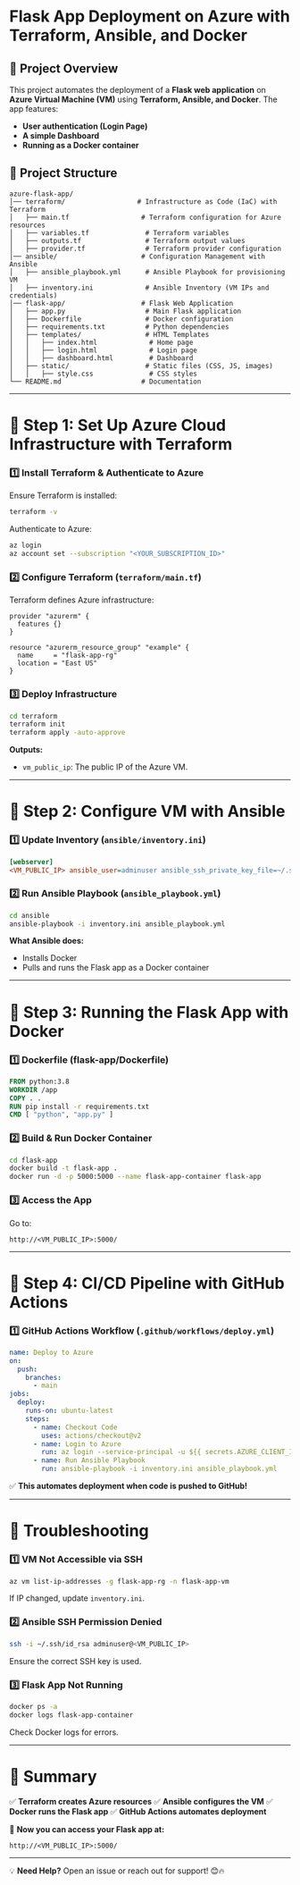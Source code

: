 # **Flask App Deployment on Azure with Terraform, Ansible, and Docker**

## **📌 Project Overview**
This project automates the deployment of a **Flask web application** on **Azure Virtual Machine (VM)** using **Terraform, Ansible, and Docker**. The app features:
- **User authentication (Login Page)**
- **A simple Dashboard**
- **Running as a Docker container**

## **📂 Project Structure**
```plaintext
azure-flask-app/
│── terraform/                  # Infrastructure as Code (IaC) with Terraform
│   ├── main.tf                  # Terraform configuration for Azure resources
│   ├── variables.tf              # Terraform variables
│   ├── outputs.tf                # Terraform output values
│   ├── provider.tf               # Terraform provider configuration
│── ansible/                     # Configuration Management with Ansible
│   ├── ansible_playbook.yml      # Ansible Playbook for provisioning VM
│   ├── inventory.ini             # Ansible Inventory (VM IPs and credentials)
│── flask-app/                   # Flask Web Application
│   ├── app.py                    # Main Flask application
│   ├── Dockerfile                # Docker configuration
│   ├── requirements.txt          # Python dependencies
│   ├── templates/                # HTML Templates
│   │   ├── index.html             # Home page
│   │   ├── login.html             # Login page
│   │   ├── dashboard.html         # Dashboard
│   ├── static/                   # Static files (CSS, JS, images)
│   │   ├── style.css              # CSS styles
└── README.md                    # Documentation
```

---

# **🚀 Step 1: Set Up Azure Cloud Infrastructure with Terraform**

### **1️⃣ Install Terraform & Authenticate to Azure**
Ensure Terraform is installed:
```sh
terraform -v
```
Authenticate to Azure:
```sh
az login
az account set --subscription "<YOUR_SUBSCRIPTION_ID>"
```

### **2️⃣ Configure Terraform (`terraform/main.tf`)**
Terraform defines Azure infrastructure:
```hcl
provider "azurerm" {
  features {}
}

resource "azurerm_resource_group" "example" {
  name     = "flask-app-rg"
  location = "East US"
}
```

### **3️⃣ Deploy Infrastructure**
```sh
cd terraform
terraform init
terraform apply -auto-approve
```
**Outputs:**
- `vm_public_ip`: The public IP of the Azure VM.


---

# **📌 Step 2: Configure VM with Ansible**

### **1️⃣ Update Inventory (`ansible/inventory.ini`)**
```ini
[webserver]
<VM_PUBLIC_IP> ansible_user=adminuser ansible_ssh_private_key_file=~/.ssh/id_rsa ansible_python_interpreter=/usr/bin/python3 ansible_ssh_common_args='-o StrictHostKeyChecking=no'
```

### **2️⃣ Run Ansible Playbook (`ansible_playbook.yml`)**
```sh
cd ansible
ansible-playbook -i inventory.ini ansible_playbook.yml
```

**What Ansible does:**
- Installs Docker
- Pulls and runs the Flask app as a Docker container


---

# **🐳 Step 3: Running the Flask App with Docker**

### **1️⃣ Dockerfile (flask-app/Dockerfile)**
```Dockerfile
FROM python:3.8
WORKDIR /app
COPY . .
RUN pip install -r requirements.txt
CMD [ "python", "app.py" ]
```

### **2️⃣ Build & Run Docker Container**
```sh
cd flask-app
docker build -t flask-app .
docker run -d -p 5000:5000 --name flask-app-container flask-app
```

### **3️⃣ Access the App**
Go to:
```
http://<VM_PUBLIC_IP>:5000/
```


---

# **📌 Step 4: CI/CD Pipeline with GitHub Actions**

### **1️⃣ GitHub Actions Workflow (`.github/workflows/deploy.yml`)**
```yaml
name: Deploy to Azure
on:
  push:
    branches:
      - main
jobs:
  deploy:
    runs-on: ubuntu-latest
    steps:
      - name: Checkout Code
        uses: actions/checkout@v2
      - name: Login to Azure
        run: az login --service-principal -u ${{ secrets.AZURE_CLIENT_ID }} -p ${{ secrets.AZURE_CLIENT_SECRET }} --tenant ${{ secrets.AZURE_TENANT_ID }}
      - name: Run Ansible Playbook
        run: ansible-playbook -i inventory.ini ansible_playbook.yml
```
✅ **This automates deployment when code is pushed to GitHub!**


---

# **🚀 Troubleshooting**
### **1️⃣ VM Not Accessible via SSH**
```sh
az vm list-ip-addresses -g flask-app-rg -n flask-app-vm
```
If IP changed, update `inventory.ini`.

### **2️⃣ Ansible SSH Permission Denied**
```sh
ssh -i ~/.ssh/id_rsa adminuser@<VM_PUBLIC_IP>
```
Ensure the correct SSH key is used.

### **3️⃣ Flask App Not Running**
```sh
docker ps -a
docker logs flask-app-container
```
Check Docker logs for errors.


---

# **🎯 Summary**
✅ **Terraform creates Azure resources**
✅ **Ansible configures the VM**
✅ **Docker runs the Flask app**
✅ **GitHub Actions automates deployment**

🚀 **Now you can access your Flask app at:**
```
http://<VM_PUBLIC_IP>:5000/
```
---
💡 **Need Help?** Open an issue or reach out for support! 😊🔥

